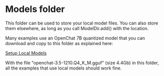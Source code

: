 # Models folder

This folder can be used to store your local model files. You can also store them elsewhere, as long as you call ModelDir.add() with the location.

Many examples use an OpenChat 7B quantized model that you can download and copy to this folder as explained here:

[Setup Local Models](../examples/setup_local_models/readme.md)

With the file "openchat-3.5-1210.Q4_K_M.gguf" (size 4.4Gb) in this folder, all the examples that use local models should work fine.